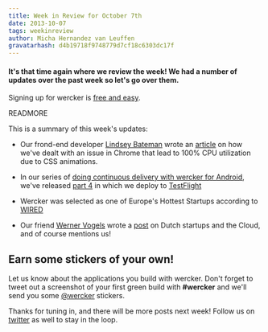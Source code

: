 ```yaml
---
title: Week in Review for October 7th
date: 2013-10-07
tags: weekinreview
author: Micha Hernandez van Leuffen
gravatarhash: d4b19718f9748779d7cf18c6303dc17f
---
```


<h4 class="subheader">
It's that time again where we review the week! We had a number of updates over the past week so let's go over them.
</h4>

Signing up for wercker is [free and easy](https://app.wercker.com/users/new/).

READMORE

This is a summary of this week's updates:

* Our frond-end developer [Lindsey Bateman](twitter.com/lindseybateman) wrote an [article](http://blog.wercker.com/2013/10/02/Chrome-css-animation.html) on how we've dealt 
with an issue in Chrome that lead to 100% CPU utilization due to CSS animations.

* In our series of [doing continuous delivery with wercker for Android](http://wercker.com/android/), we've released [part 4](http://blog.wercker.com/2013/10/04/Getting-started-with-android-part-4.html) 
in which we deploy to [TestFlight](https://testflightapp.com/)

* Wercker was selected as one of Europe's Hottest Startups according to [WIRED](www.wired.co.uk/magazine/archive/2013/11/european-startups/amsterdam)

* Our friend [Werner Vogels](https://twitter.com/werner) wrote a [post](www.allthingsdistributed.com/2013/09/dutch-enterprise-and-the-cloud.html) on Dutch startups and the Cloud, and of course mentions us!

## Earn some stickers of your own!

Let us know about the applications you build with wercker. Don't forget to tweet out a screenshot of your first green build with **#wercker** and we'll send you some [@wercker](http://twitter.com/wercker) stickers.

Thanks for tuning in, and there will be more posts next week! Follow us on [twitter](http://twitter.com/wercker) as well to stay in the loop.
